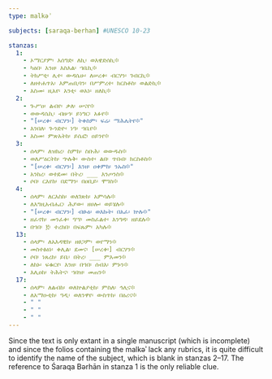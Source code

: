 ```yaml
---
type: malkəʾ

subjects: [saraqa-berhan] #UNESCO 10-23

stanzas:
  1:
    - ኦማርያም፡ እሰግድ፡ ለኪ፡ ወእዌድሰኪ፨
    - ካዕበ፡ እንዘ፡ እስእል፡ ኀቤኪ፨
    - ትክሥቲ፡ ሊተ፡ ውዳሴሁ፡ ለሠረቀ፡ ብርሃን፡ ገብርኪ፨
    - ለዘተሐጥአ፡ እምጠቢባን፡ በሥምረተ፡ ክርስቶስ፡ ወልድኪ፨
    - እስመ፡ ዚአየ፡ አንቲ፡ ወአነ፡ ዘለኪ፨
  2:
    - ጐሥዐ፡ ልብየ፡ ቃለ፡ ሠናየ፨
    - ወውዳሴኪ፡ ብዙኀ፡ ይነግር፡ አፉየ፨
    - "[ሠረቀ፡ ብርሃን፡] ትቀስም፡ ፍሬ፡ ማሕሌትየ፨"
    - እንበለ፡ ጐንድዮ፡ ነዓ፡ ኀቤየ፨
    - እስመ፡ ምጽአትከ፡ ይሴፎ፡ ዐይንየ፨
  3:
    - ሰላም፡ ለዝክረ፡ ስምከ፡ ስቡሕ፡ ወውዱስ፨
    - ወለሥዕርትከ፡ ኍሉቅ፡ ውስተ፡ ልበ፡ ጥበብ፡ ክርስቶስ፨
    - "[ሠረቀ፡ ብርሃን፡] እንዘ፡ ዐቀምከ፡ ንኡስ፨"
    - አንከረ፡ ወተደመ፡ በትረ፡ ___ እንጦንስ፨
    - ሶበ፡ ርእየከ፡ በደማን፡ በዐቢይ፡ ሞገስ፨
  4:
    - ሰላም፡ ለርእስከ፡ ወለገጽከ፡ አምሳሉ፨
    - ለእግዚአብሔር፡ ሕያው፡ ዘሀሎ፡ ወይሄሉ፨
    - "[ሠረቀ፡ ብርሃን፡] ብፁዕ፡ ወእኩት፡ በአፈ፡ ኵሉ፨"
    - ዘፈኖከ፡ መንፈቀ፡ ዓሣ፡ መስፈልተ፡ እንግዳ፡ ዘይደሉ፨
    - በኀበ፡ ፪፡ ተረክበ፡ በፍጹም፡ አካሉ፨
  13:
    - ሰላም፡ ለአእዳዊከ፡ ዘፀጋም፡ ወየማን፨
    - መስተፅዕነ፡ ቀሊል፡ ደመና፡ [ሠረቀ፡] ብርሃን፨
    - ሶበ፡ ነጸረከ፡ ይቤ፡ በትረ፡ ___ ምእመን፨
    - ለከኑ፡ ፍቁርየ፡ እንዘ፡ በኀበ፡ ሰብእ፡ ምኑን፨
    - እሊዐከ፡ ትሕትና፡ ኀበዝ፡ መጠን፨
  17:
    - ሰላም፡ ለልብከ፡ ወለኵልያቲከ፡ ምስለ፡ ኅሊና፨
    - ለአማዑቲከ፡ ዓዲ፡ ወለንዋየ፡ ውስጥከ፡ በዕሪና፨
    - " "
    - " "
    - " "
---
```

Since the text is only extant in a single manuscript (which is incomplete) and since the folios containing the malkəʾ lack any rubrics, it is quite difficult to identify the name of the subject, which is blank in stanzas 2–17. The reference to Śaraqa Bərhān in stanza 1 is the only reliable clue.